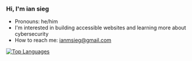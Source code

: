 ### Hi, I'm ian sieg

- Pronouns: he/him
- I'm interested in building accessible websites and learning more about cybersecurity
- How to reach me: ianmsieg@gmail.com

<a href="https://github.com/ian-sieg" align="left"><img src="https://github-readme-stats.vercel.app/api/top-langs/?username=ian-sieg&layout=compact&langs_count=6&title_color=ADEFD1FF&text_color=f5f5f5&icon_color=14b8a6&bg_color=171717&hide_border=true&locale=en&custom_title=Top%20%Languages" alt="Top Languages" /></a>
